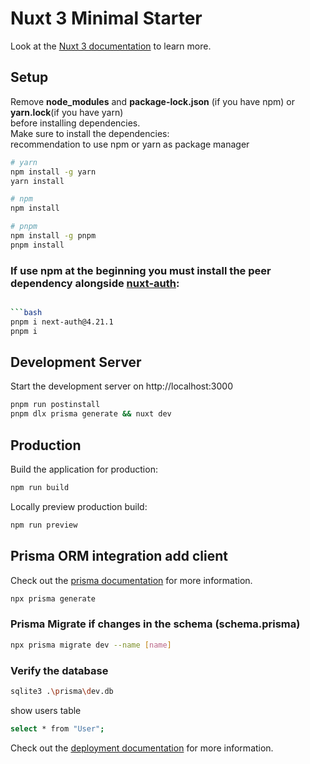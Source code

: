 # Nuxt 3 Minimal Starter

Look at the [Nuxt 3 documentation](https://nuxt.com/docs/getting-started/introduction) to learn more.

## Setup
Remove **node_modules** and **package-lock.json** (if you have npm) or **yarn.lock**(if you have yarn)  
before installing dependencies.  
Make sure to install the dependencies:  
recommendation to use npm or yarn as package manager


```bash
# yarn
npm install -g yarn
yarn install

# npm
npm install

# pnpm
npm install -g pnpm
pnpm install
```


### If use npm  at the beginning you must install the peer dependency alongside [nuxt-auth](https://sidebase.io/nuxt-auth/getting-started/installation):
```bash

```bash
pnpm i next-auth@4.21.1
pnpm i
```

## Development Server

Start the development server on http://localhost:3000

```bash
pnpm run postinstall
pnpm dlx prisma generate && nuxt dev 
```

## Production

Build the application for production:

```bash
npm run build
```

Locally preview production build:

```bash
npm run preview
```


## Prisma ORM integration add client

Check out the [prisma documentation](https://www.prisma.io/docs) for more information.


```bash
npx prisma generate 
```


### Prisma Migrate if changes in the schema (schema.prisma)
```bash
npx prisma migrate dev --name [name]
```

### Verify the database
```bash
sqlite3 .\prisma\dev.db
```
show users table
```bash
select * from "User";
```


Check out the [deployment documentation](https://nuxt.com/docs/getting-started/deployment) for more information.
